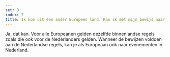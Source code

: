```yaml
---
set: 3
index: 7
title: Ik kom uit een ander Europees land. Kan ik met mijn bewijs naar een evenement of locatie in Nederland?
---
```



Ja, dat kan. Voor alle Europeanen gelden dezelfde binnenlandse regels zoals die ook voor de Nederlanders gelden. Wanneer de bewijzen voldoen aan de Nederlandse regels, kan je als Europeaan ook naar evenementen in Nederland. 
